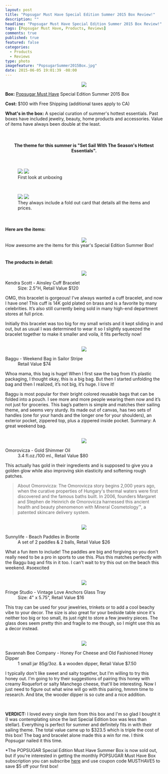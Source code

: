 ```yaml
---
layout: post
title: "Popsugar Must Have Special Edition Summer 2015 Box Review!"
description: ""
headline: "Popsugar Must Have Special Edition Summer 2015 Box Review!"
tags: [Popsugar Must Have, Products, Reviews]
comments: true
published: true
featured: false
categories: 
  - Products
  - Reviews
type: photo
imagefeature: "PopsugarSummer2015Box.jpg"
date: 2015-06-05 19:01:39 -08:00
---
```


<center><img src='/images/PopsugarSummer2015Box.jpg'></center>
<p><b>Box:</b> <a href="http://http://popsu.gr/vdrb">Popsugar Must Have</a> Special Edition Summer 2015 Box</p>
<p><b>Cost:</b> $100 with Free Shipping (additional taxes apply to CA)</p>
<p><b>What's in the box:</b> A special curation of summer's hottest essentials. Past boxes have included jewelry, beauty, home products and accessories. Value of items have always been double at the least.</p>
<br>

<center><H4>The theme for this summer is "Set Sail With The Season's Hottest Essentials".</H4></center>
<br>

<figure class="half">
      <img src='/images/PopsugarSummer2015OpenBox.jpg'>
      <img src='/images/PopsugarSummer2015OpenBox2.jpg'>
      <figcaption>First look at unboxing</figcaption>
</figure>

<br>

<figure class="half">
        <img src='/images/PopsugarSummer2015Info2.jpg'>
        <img src='/images/PopsugarSummer2015Info.jpg'>
        <figcaption>They always include a fold out card that details all the items and prices.</figcaption>
</figure>
<br>

<H4>Here are the items:</H4>
<center><img src='/images/PopsugarSummer2015Collage.jpg'></center>
<figcaption>How awesome are the items for this year's Special Edition Summer Box!</figcaption>

<br>

<H4>The products in detail:</H4>
<center><img src='/images/PopsugarSummer2015Bracelet.jpg'></center>
<DL>
<DT>Kendra Scott - Ainsley Cuff Bracelet</DT>
<DD>Size: 2.5"H, Retail Value $120</DD>
</DL>

<p>OMG, this bracelet is gorgeous! I’ve always wanted a cuff bracelet, and now I have one! This cuff is 14K gold plated on brass and is a favorite by many celebrities. It’s also still currently being sold in many high-end department stores at full price.</p>

<p>Initially this bracelet was too big for my small wrists and it kept sliding in and out, but as usual I was determined to wear it so I slightly squeezed the bracelet together to make it smaller and voila, it fits perfectly now!</p>

<br>

<center><img src='/images/PopsugarSummer2015Bag.jpg'></center>
<DL>
<DT>Baggu - Weekend Bag in Sailor Stripe</DT>
<DD>Retail Value $74</DD>
</DL>

<p>Whoa mama, this bag is huge! When I first saw the bag from it’s plastic packaging, I thought okay, this is a big bag. But then I started unfolding the bag and then I realized, it’s not big, it’s huge. I love it!</p>

<p>Baggu is most popular for their bright colored reusable bags that can be folded into a pouch. I see more and more people wearing them now and it’s not just for groceries. This bag’s pattern is simple and matches their sailing theme, and seems very sturdy. Its made out of canvas, has two sets of handles (one for your hands and the longer one for your shoulders), an exterior pocket, zippered top, plus a zippered inside pocket. Summary: A great weekend bag.</p>

<br>

<center><img src='/images/PopsugarSummer2015Oil.jpg'></center>
<DL>
<DT>Omorovicza - Gold Shimmer Oil</DT>
<DD>3.4 fl.oz./100 ml., Retail Value $80</DD>
</DL>

<p>This actually has gold in their ingredients and is supposed to give you a golden glow while also improving skin elasticity and softening rough patches.</p>

<blockquote>
  About Omorovicza:
  The Omorovicza story begins 2,000 years ago, when the curative properties of Hungary's thermal waters were first discovered     and the famous baths built. In 2006, founders Margaret and Stephen de Heinrich de Omorovicza harnessed this ancient health and   beauty phenomenon with Mineral Cosmetology™, a patented skincare delivery system.
</blockquote>

<br>

<center><img src='/images/PopsugarSummer2015Paddles.jpg'></center>
<DL>
<DT>Sunnylife - Beach Paddles in Bronte</DT>
<DD>A set of 2 paddles & 2 balls, Retail Value $26</DD>
</DL>

<p>What a fun item to include! The paddles are big and forgiving so you don't really need to be a pro in sports to use this. Plus this matches perfectly with the Baggu bag and fits in it too. I can't wait to try this out on the beach this weekend. #soexcited</p>

<br>

<center><img src='/images/PopsugarSummer2015Tray.jpg'></center>
<DL>
<DT>Fringe Studio - Vintage Love Anchors Glass Tray</DT>
<DD>Size: 4" x 5.75", Retail Value $16</DD>
</DL>

<p>This tray can be used for your jewelries, trinkets or to add a cool beachy vibe to your decor. The size is also great for your bedside table since it's neither too big or too small, its just right to store a few jewelry pieces. The glass does seem pretty thin and fragile to me though, so I might use this as a decor instead.</p>

<br>

<center><img src='/images/PopsugarSummer2015Honey.jpg'></center>
<DL>
<DT>Savannah Bee Company - Honey For Cheese and Old Fashioned Honey Dipper</DT>
<DD>1 small jar 85g/3oz. & a wooden dipper, Retail Value $7.50</DD>
</DL>

<p>I typically don't like sweet and salty together, but I'm willing to try this honey out. I'm going to try their suggestions of pairing this honey with creamy Roquefort or salty Manchego cheese, that'll be interesting. Now I just need to figure out what wine will go with this pairing, hmmm time to research. And btw, the wooder dipper is so cute and a nice addition.</p>

<br>

<p><b>VERDICT:</b> I loved every single item from this box and I'm so glad I bought it (I was contemplating since the last Special Edition box was less than stellar). Everything is perfect for summer and definitely fits in with their sailing theme. The total value came up to $323.5 which is triple the cost of this box! The bag and bracelet alone made this a win for me. I think Popsugar nailed it this time.</p>

*The POPSUGAR Special Edition Must Have Summer Box is now sold out, but if you're interested in getting the monthly POPSUGAR Must Have Box subscription you can subscribe <a href="http://http://popsu.gr/vdrb">here</a> and use coupon code MUSTHAVE5 to save $5 off your first box!
